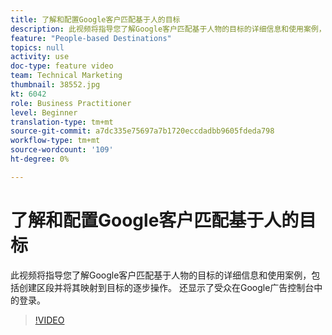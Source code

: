 ```yaml
---
title: 了解和配置Google客户匹配基于人的目标
description: 此视频将指导您了解Google客户匹配基于人物的目标的详细信息和使用案例，并包含有关如何创建区段并将其映射到目标的演练。 还显示了受众在Google广告控制台中的登录。
feature: "People-based Destinations"
topics: null
activity: use
doc-type: feature video
team: Technical Marketing
thumbnail: 38552.jpg
kt: 6042
role: Business Practitioner
level: Beginner
translation-type: tm+mt
source-git-commit: a7dc335e75697a7b1720eccdadbb9605fdeda798
workflow-type: tm+mt
source-wordcount: '109'
ht-degree: 0%

---
```



# 了解和配置Google客户匹配基于人的目标

此视频将指导您了解Google客户匹配基于人物的目标的详细信息和使用案例，包括创建区段并将其映射到目标的逐步操作。 还显示了受众在Google广告控制台中的登录。

>[!VIDEO](https://video.tv.adobe.com/v/38552/?quality=12&learn=on)
